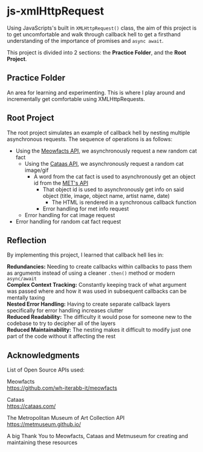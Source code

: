 # js-xmlHttpRequest

Using JavaScripts's built in `XMLHttpRequest()` class, the aim of this project is to get uncomfortable and walk through callback hell to get a firsthand understanding of the importance of promises and `async await`.

This project is divided into 2 sections: the **Practice Folder**, and the **Root Project**.

## Practice Folder

An area for learning and experimenting. This is where I play around and incrementally get comfortable using XMLHttpRequests.

## Root Project

The root project simulates an example of callback hell by nesting multiple asynchronous requests.
The sequence of operations is as follows:

- Using the [Meowfacts API](https://github.com/wh-iterabb-it/meowfacts), we asynchronously request a new random cat fact
  - Using the [Cataas API](https://cataas.com/), we asynchronously request a random cat image/gif   
    - A word from the cat fact is used to asynchronously get an object id from the [MET's API](https://metmuseum.github.io/)
      - That object id is used to asynchronously get info on said object (title, image, object name, artist name, date)
        - The HTML is rendered in a synchronous callback function
      - Error handling for met info request
  - Error handling for cat image request
- Error handling for random cat fact request

## Reflection

By implementing this project, I learned that callback hell lies in: 
  
**Redundancies:**  Needing to create callbacks within callbacks to pass them as arguments instead of using a cleaner `.then()` method or modern `async/await`  
**Complex Context Tracking:** Constantly keeping track of what argument was passed where and how it was used in subsequent callbacks can be mentally taxing   
**Nested Error Handling:** Having to create separate callback layers specifically for error handling increases clutter   
**Reduced Readability:** The difficulty it would pose for someone new to the codebase to try to decipher all of the layers   
**Reduced Maintainability:** The nesting makes it difficult to modify just one part of the code without it affecting the rest  

## Acknowledgments

List of Open Source APIs used:

Meowfacts  
https://github.com/wh-iterabb-it/meowfacts

Cataas   
https://cataas.com/

The Metropolitan Museum of Art Collection API  
https://metmuseum.github.io/

A big Thank You to Meowfacts, Cataas and Metmuseum for creating and maintaining these resources
